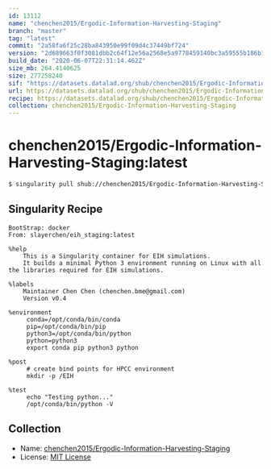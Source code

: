 ```yaml
---
id: 13112
name: "chenchen2015/Ergodic-Information-Harvesting-Staging"
branch: "master"
tag: "latest"
commit: "2a58fa6f25c28ba843950e99f09d4c37449bf724"
version: "2d689663f0f3081dbb2c64f12e56a2568e5a9778459140bc3a59555b186b1924"
build_date: "2020-06-07T22:31:14.462Z"
size_mb: 264.4140625
size: 277258240
sif: "https://datasets.datalad.org/shub/chenchen2015/Ergodic-Information-Harvesting-Staging/latest/2020-06-07-2a58fa6f-2d689663/2d689663f0f3081dbb2c64f12e56a2568e5a9778459140bc3a59555b186b1924.sif"
url: https://datasets.datalad.org/shub/chenchen2015/Ergodic-Information-Harvesting-Staging/latest/2020-06-07-2a58fa6f-2d689663/
recipe: https://datasets.datalad.org/shub/chenchen2015/Ergodic-Information-Harvesting-Staging/latest/2020-06-07-2a58fa6f-2d689663/Singularity
collection: chenchen2015/Ergodic-Information-Harvesting-Staging
---
```


# chenchen2015/Ergodic-Information-Harvesting-Staging:latest

```bash
$ singularity pull shub://chenchen2015/Ergodic-Information-Harvesting-Staging:latest
```

## Singularity Recipe

```singularity
BootStrap: docker
From: slayerchen/eih_staging:latest

%help
    This is a Singularity container for EIH simulations.
    It builds a minimal Python 3 environment running on Linux with all the libraries required for EIH simulations.

%labels
    Maintainer Chen Chen (chenchen.bme@gmail.com)
    Version v0.4
   
%environment
     conda=/opt/conda/bin/conda
     pip=/opt/conda/bin/pip
     python3=/opt/conda/bin/python
     python=python3
     export conda pip python3 python

%post 
     # create bind points for HPCC environment
     mkdir -p /EIH

%test  
     echo "Testing python..."
     /opt/conda/bin/python -V
```

## Collection

 - Name: [chenchen2015/Ergodic-Information-Harvesting-Staging](https://github.com/chenchen2015/Ergodic-Information-Harvesting-Staging)
 - License: [MIT License](https://api.github.com/licenses/mit)

